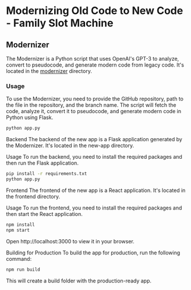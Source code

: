 # Modernizing Old Code to New Code - Family Slot Machine

## Modernizer

The Modernizer is a Python script that uses OpenAI's GPT-3 to analyze, convert to pseudocode, and generate modern code from legacy code. It's located in the [modernizer](modernizer/) directory.

### Usage

To use the Modernizer, you need to provide the GitHub repository, path to the file in the repository, and the branch name. The script will fetch the code, analyze it, convert it to pseudocode, and generate modern code in Python using Flask.

```sh
python app.py
```

Backend
The backend of the new app is a Flask application generated by the Modernizer. It's located in the new-app directory.

Usage
To run the backend, you need to install the required packages and then run the Flask application.

```sh
pip install -r requirements.txt
python app.py
```

Frontend
The frontend of the new app is a React application. It's located in the frontend directory.

Usage
To run the frontend, you need to install the required packages and then start the React application.


```sh
npm install
npm start
```

Open http://localhost:3000 to view it in your browser.

Building for Production
To build the app for production, run the following command:

```sh
npm run build
```

This will create a build folder with the production-ready app.

